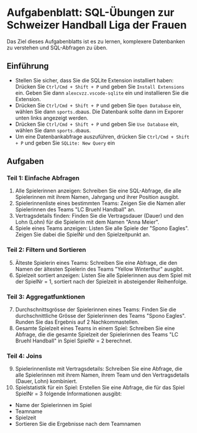 # Aufgabenblatt: SQL-Übungen zur Schweizer Handball Liga der Frauen
Das Ziel dieses Aufgabenblatts ist es zu lernen, komplexere Datenbanken zu verstehen und SQL-Abfragen zu üben.

## Einführung
* Stellen Sie sicher, dass Sie die SQLite Extension installiert haben: Drücken Sie `Ctrl/Cmd + Shift + P` und geben Sie `Install Extensions` ein. Geben Sie dann `alexcvzz.vscode-sqlite` ein und installieren Sie die Extension.
* Drücken Sie `Ctrl/Cmd + Shift + P` und geben Sie `Open Database` ein, wählen Sie dann `sports.db`aus. Die Datenbank sollte dann im Exporer unten links angezeigt werden.
* Drücken Sie `Ctrl/Cmd + Shift + P` und geben Sie `Use Database` ein, wählen Sie dann `sports.db`aus. 
* Um eine Datenbankabfrage auszuführen, drücken Sie `Ctrl/Cmd + Shift + P` und geben Sie `SQLite: New Query` ein

## Aufgaben
### Teil 1: Einfache Abfragen
1. Alle Spielerinnen anzeigen: Schreiben Sie eine SQL-Abfrage, die alle Spielerinnen mit ihrem Namen, Jahrgang und ihrer Position ausgibt.
2. Spielerinnenliste eines bestimmten Teams: Zeigen Sie die Namen aller Spielerinnen des Teams "LC Bruehl Handball" an.
3. Vertragsdetails finden: Finden Sie die Vertragsdauer (Dauer) und den Lohn (Lohn) für die Spielerin mit dem Namen "Anna Meier".
4. Spiele eines Teams anzeigen: Listen Sie alle Spiele der "Spono Eagles". Zeigen Sie dabei die SpielNr und den Spielzeitpunkt an.

### Teil 2: Filtern und Sortieren
5. Älteste Spielerin eines Teams: Schreiben Sie eine Abfrage, die den Namen der ältesten Spielerin des Teams "Yellow Winterthur" ausgibt.
6. Spielzeit sortiert anzeigen: Listen Sie alle Spielerinnen aus dem Spiel mit der SpielNr = 1, sortiert nach der Spielzeit in absteigender Reihenfolge.

### Teil 3: Aggregatfunktionen
7. Durchschnittsgrösse der Spielerinnen eines Teams: Finden Sie die durchschnittliche Grösse der Spielerinnen des Teams "Spono Eagles". Runden Sie das Ergebnis auf 2 Nachkommastellen.
8. Gesamte Spielzeit eines Teams in einem Spiel: Schreiben Sie eine Abfrage, die die gesamte Spielzeit der Spielerinnen des Teams "LC Bruehl Handball" in Spiel SpielNr = 2 berechnet.

### Teil 4: Joins
9. Spielerinnenliste mit Vertragsdetails: Schreiben Sie eine Abfrage, die alle Spielerinnen mit ihrem Namen, ihrem Team und den Vertragsdetails (Dauer, Lohn) kombiniert.
10. Spielstatistik für ein Spiel: Erstellen Sie eine Abfrage, die für das Spiel SpielNr = 3 folgende Informationen ausgibt:

* Name der Spielerinnen im Spiel
* Teamname
* Spielzeit
* Sortieren Sie die Ergebnisse nach dem Teamnamen

